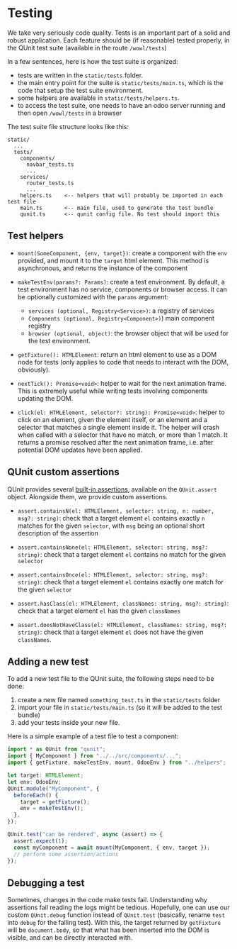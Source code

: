 # Testing

We take very seriously code quality. Tests is an important part of a solid and
robust application. Each feature should be (if reasonable) tested properly, in
the QUnit test suite (available in the route `/wowl/tests`)

In a few sentences, here is how the test suite is organized:

- tests are written in the `static/tests` folder.
- the main entry point for the suite is `static/tests/main.ts`, which is the
  code that setup the test suite environment.
- some helpers are available in `static/tests/helpers.ts`.
- to access the test suite, one needs to have an odoo server running and then
  open `/wowl/tests` in a browser

The test suite file structure looks like this:

```
static/
  ...
  tests/
    components/
      navbar_tests.ts
      ...
    services/
      router_tests.ts
      ...
    helpers.ts    <-- helpers that will probably be imported in each test file
    main.ts       <-- main file, used to generate the test bundle
    qunit.ts      <-- qunit config file. No test should import this
```

## Test helpers

- `mount(SomeComponent, {env, target})`: create a component with the `env` provided,
  and mount it to the `target` html element. This method is asynchronous, and
  returns the instance of the component

- `makeTestEnv(params?: Params)`: create a test environment. By default, a test
  environment has no service, components or browser access. It can be optionally
  customized with the `params` argument:

  - `services (optional, Registry<Service>)`: a registry of services
  - `Components (optional, Registry<Component>)`) main component registry
  - `browser (optional, object)`: the browser object that will be used for the
    test environment.

- `getFixture(): HTMLElement`: return an html element to use as a DOM node for tests (only
  applies to code that needs to interact with the DOM, obviously).

- `nextTick(): Promise<void>`: helper to wait for the next animation frame. This
  is extremely useful while writing tests involving components updating the DOM.

- `click(el: HTMLElement, selector?: string): Promise<void>`: helper to click on
  an element, given the element itself, or an element and a selector that matches
  a single element inside it. The helper will crash when called with a selector
  that have no match, or more than 1 match. It returns a promise resolved after
  the next animation frame, i.e. after potential DOM updates have been applied.

## QUnit custom assertions

QUnit provides several [built-in assertions](https://api.qunitjs.com/assert/),
available on the `QUnit.assert` object. Alongside them, we provide custom
assertions.

- `assert.containsN(el: HTMLElement, selector: string, n: number, msg?: string)`:
  check that a target element `el` contains exactly `n` matches for the given
  `selector`, with `msg` being an optional short description of the assertion

- `assert.containsNone(el: HTMLElement, selector: string, msg?: string)`: check
  that a target element `el` contains no match for the given `selector`

- `assert.containsOnce(el: HTMLElement, selector: string, msg?: string)`: check
  that a target element `el` contains exactly one match for the given `selector`

- `assert.hasClass(el: HTMLElement, classNames: string, msg?: string)`: check
  that a target element `el` has the given `classNames`

- `assert.doesNotHaveClass(el: HTMLElement, classNames: string, msg?: string)`: check
  that a target element `el` does not have the given `classNames`.

## Adding a new test

To add a new test file to the QUnit suite, the following steps need to be done:

1. create a new file named `something_test.ts` in the `static/tests` folder
2. import your file in `static/tests/main.ts` (so it will be added to the test bundle)
3. add your tests inside your new file.

Here is a simple example of a test file to test a component:

```ts
import * as QUnit from "qunit";
import { MyComponent } from "../../src/components/...";
import { getFixture, makeTestEnv, mount, OdooEnv } from "../helpers";

let target: HTMLElement;
let env: OdooEnv;
QUnit.module("MyComponent", {
  beforeEach() {
    target = getFixture();
    env = makeTestEnv();
  },
});

QUnit.test("can be rendered", async (assert) => {
  assert.expect(1);
  const myComponent = await mount(MyComponent, { env, target });
  // perform some assertion/actions
});
```
## Debugging a test

Sometimes, changes in the code make tests fail. Understanding why assertions
fail reading the logs might be tedious. Hopefully, one can use our custom
`QUnit.debug` function instead of `QUnit.test` (basically, rename `ŧest` into
`debug` for the failing test). With this, the target returned by `getFixture`
will be `document.body`, so that what has been inserted into the DOM is visible,
and can be directly interacted with.
